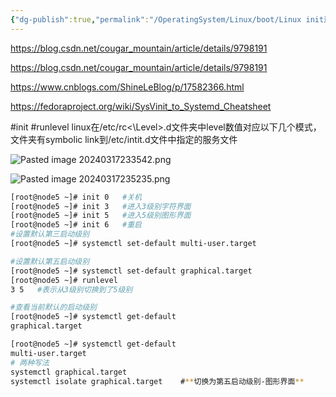 ```yaml
---
{"dg-publish":true,"permalink":"/OperatingSystem/Linux/boot/Linux init进程/","noteIcon":"3"}
---
```


https://blog.csdn.net/cougar_mountain/article/details/9798191

https://blog.csdn.net/cougar_mountain/article/details/9798191

https://www.cnblogs.com/ShineLeBlog/p/17582366.html

https://fedoraproject.org/wiki/SysVinit_to_Systemd_Cheatsheet

#init #runlevel
linux在/etc/rc<\Level>.d文件夹中level数值对应以下几个模式，文件夹有symbolic link到/etc/intit.d文件中指定的服务文件

![Pasted image 20240317233542.png](/img/user/OperatingSystem/Linux/boot/attachments/Pasted%20image%2020240317233542.png)

![Pasted image 20240317235235.png](/img/user/OperatingSystem/Linux/boot/attachments/Pasted%20image%2020240317235235.png)

```sh
[root@node5 ~]# init 0   #关机
[root@node5 ~]# init 3   #进入3级别字符界面
[root@node5 ~]# init 5   #进入5级别图形界面
[root@node5 ~]# init 6   #重启
#设置默认第三启动级别
[root@node5 ~]# systemctl set-default multi-user.target

#设置默认第五启动级别
[root@node5 ~]# systemctl set-default graphical.target
[root@node5 ~]# runlevel
3 5   #表示从3级别切换到了5级别

#查看当前默认的启动级别
[root@node5 ~]# systemctl get-default
graphical.target

[root@node5 ~]# systemctl get-default
multi-user.target
# 两种写法
systemctl graphical.target
systemctl isolate graphical.target    #**切换为第五启动级别-图形界面**

```
